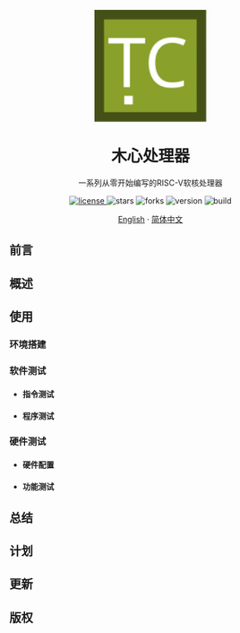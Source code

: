 <p align="center">
    <img width="200px" src="./.images/tree_core_logo.svg" align="center" alt="木心处理器" />
    <h1 align="center">木心处理器</h1>
    <p align="center">一系列从零开始编写的RISC-V软核处理器</p>
</p>
<p align="center">
    <a href="./LICENSE">
        <img alt="license" src="https://img.shields.io/github/license/microdynamics-cpu/tree_core_cpu.svg" />
    </a>
    <img alt="stars" src="https://img.shields.io/github/stars/microdynamics-cpu/tree_core_cpu.svg" />
    <img alt="forks" src="https://img.shields.io/github/forks/microdynamics-cpu/tree_core_cpu.svg" />
    <img alt="version" src="https://img.shields.io/badge/version-1.0.0-FF69B4.svg" />
    <img alt="build" src="https://travis-ci.org/microdynamics-cpu/tree_core_cpu.svg?branch=main" />
</p>

<p align="center">
    <a href="./README.md">English</a>
    ·
    <a href="./README_zh-CN.md">简体中文</a>
</p>

## 前言

## 概述

## 使用

### 环境搭建

### 软件测试

- #### 指令测试

- #### 程序测试

### 硬件测试

- #### 硬件配置

- #### 功能测试

## 总结

## 计划

## 更新

## 版权
